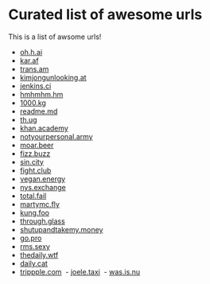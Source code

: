 # Curated list of awesome urls
This is a list of awsome urls!

  - [oh.h.ai](http://oh.h.ai)
  - [kar.af](http://kar.af)
  - [trans.am](http://trans.am)
  - [kimjongunlooking.at](http://kimjongunlooking.at)
  - [jenkins.ci](http://jenkins.ci)
  - [hmhmhm.hm](http://hmhmhm.hm)
  - [1000.kg](http://1000.kg)
  - [readme.md](http://readme.md)
  - [th.ug](http://th.ug)
  - [khan.academy](http://khan.academy)
  - [notyourpersonal.army](http://notyourpersonal.army)
  - [moar.beer](http://moar.beer)
  - [fizz.buzz](http://fizz.buzz)
  - [sin.city](http://sin.city)
  - [fight.club](http://fight.club)
  - [vegan.energy](http://vegan.energy)
  - [nys.exchange](http://nys.exchange)
  - [total.fail](http://total.fail)
  - [martymc.fly](http://martymc.fly)
  - [kung.foo](http://kung.foo)
  - [through.glass](http://through.glass)
  - [shutupandtakemy.money](http://shutupandtakemy.money)
  - [go.pro](http://go.pro)
  - [rms.sexy](http://rms.sexy)
  - [thedaily.wtf](http://thedaily.wtf)
  - [daily.cat](http://daily.cat)
  - [trippple.com](http://trippple.com)
  - [joele.taxi](http://joele.taxi)
  - [was.is.nu](http://was.is.nu)
